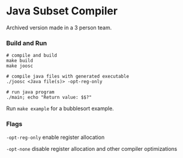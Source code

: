 # Java Subset Compiler

Archived version made in a 3 person team.

### Build and Run

```
# compile and build
make build 
make joosc

# compile java files with generated executable
./joosc <Java file(s)> -opt-reg-only

# run java program
./main; echo "Return value: $$?"
```

Run `make example` for a bubblesort example.

### Flags

`-opt-reg-only` enable register allocation

`-opt-none`     disable register allocation and other compiler optimizations
